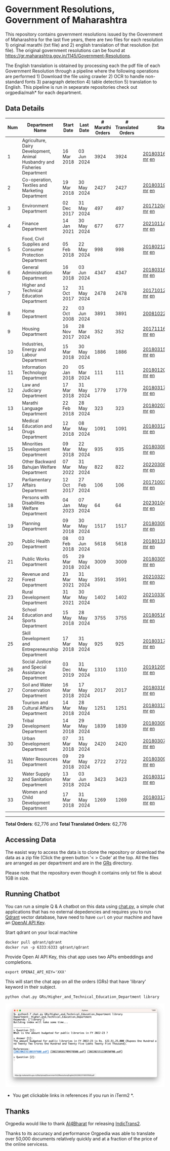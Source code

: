 # Government Resolutions, Government of Maharashtra

This repository contains government resolutions issued by the Government of Maharashtra for the last five years, there are two files for each resolution 1) original marathi (txt file) and 2) english translation of that resolution (txt file). The original government resolutions can be found at https://gr.maharashtra.gov.in/1145/Government-Resolutions.

The English translation is obtained by processing each the pdf file of each Government Resolution through a pipeline where the following operations are performed 1) Download the file using crawler 2) OCR to handle non-standard fonts 3) paragraph detection 4) table  detection 5) translation to English. This pipeline is run in sepearate repositories check out orgpedia/mah* for each department.


## Data Details

| Num | Department Name | Start Date | Last Date | # Marathi Orders | # Translated Orders | Starting Order | Last Order |
| --- | --------------- | ---------- | --------- | ---------------- | ------------------- | -------------- | ---------- |
| 1 | Agriculture, Dairy Development, Animal Husbandry and Fisheries Department | 16 Mar 2018 | 03 Jun 2024 | 3924 | 3924 | [201803161624182101.pdf](https://gr.maharashtra.gov.in/Site/Upload/Government%20Resolutions/English/201803161624182101.pdf) [mr](GRs/Agriculture,_Dairy_Development,_Animal_Husbandry_and_Fisheries_Department/201803161624182101.pdf.mr.txt) [en](GRs/Agriculture,_Dairy_Development,_Animal_Husbandry_and_Fisheries_Department/201803161624182101.pdf.en.txt) | [202406031535075601.pdf](https://gr.maharashtra.gov.in/Site/Upload/Government%20Resolutions/English/202406031535075601.pdf) [mr](GRs/Agriculture,_Dairy_Development,_Animal_Husbandry_and_Fisheries_Department/202406031535075601.pdf.mr.txt) [en](GRs/Agriculture,_Dairy_Development,_Animal_Husbandry_and_Fisheries_Department/202406031535075601.pdf.en.txt) |
| 2 | Co-operation, Textiles and Marketing Department | 19 Mar 2018 | 30 May 2024 | 2427 | 2427 | [201803191257576702.pdf](https://gr.maharashtra.gov.in/Site/Upload/Government%20Resolutions/English/201803191257576702.pdf) [mr](GRs/Co-operation,_Textiles_and_Marketing_Department/201803191257576702.pdf.mr.txt) [en](GRs/Co-operation,_Textiles_and_Marketing_Department/201803191257576702.pdf.en.txt) | [202405301119508802.pdf](https://gr.maharashtra.gov.in/Site/Upload/Government%20Resolutions/English/202405301119508802..pdf) [mr](GRs/Co-operation,_Textiles_and_Marketing_Department/202405301119508802.pdf.mr.txt) [en](GRs/Co-operation,_Textiles_and_Marketing_Department/202405301119508802.pdf.en.txt) |
| 3 | Environment Department | 02 Dec 2017 | 31 May 2024 | 497 | 497 | [201712041147216904.pdf](https://gr.maharashtra.gov.in/Site/Upload/Government%20Resolutions/English/201712041147216904.pdf) [mr](GRs/Environment_Department/201712041147216904.pdf.mr.txt) [en](GRs/Environment_Department/201712041147216904.pdf.en.txt) | [202405311544430904.pdf](https://gr.maharashtra.gov.in/Site/Upload/Government%20Resolutions/English/202405311544430904.pdf) [mr](GRs/Environment_Department/202405311544430904.pdf.mr.txt) [en](GRs/Environment_Department/202405311544430904.pdf.en.txt) |
| 4 | Finance Department | 14 Jan 2021 | 30 May 2024 | 677 | 677 | [202101141237329905.pdf](https://gr.maharashtra.gov.in/Site/Upload/Government%20Resolutions/English/202101141237329905.pdf) [mr](GRs/Finance_Department/202101141237329905.pdf.mr.txt) [en](GRs/Finance_Department/202101141237329905.pdf.en.txt) | [202405301147298705.pdf](https://gr.maharashtra.gov.in/Site/Upload/Government%20Resolutions/English/202405301147298705.pdf) [mr](GRs/Finance_Department/202405301147298705.pdf.mr.txt) [en](GRs/Finance_Department/202405301147298705.pdf.en.txt) |
| 5 | Food, Civil Supplies and Consumer Protection Department | 05 Feb 2018 | 22 May 2024 | 998 | 998 | [201802121244545806.pdf](https://gr.maharashtra.gov.in/Site/Upload/Government%20Resolutions/English/201802121244545806.pdf) [mr](GRs/Food,_Civil_Supplies_and_Consumer_Protection_Department/201802121244545806.pdf.mr.txt) [en](GRs/Food,_Civil_Supplies_and_Consumer_Protection_Department/201802121244545806.pdf.en.txt) | [202405221138134206.pdf](https://gr.maharashtra.gov.in/Site/Upload/Government%20Resolutions/English/202405221138134206.pdf) [mr](GRs/Food,_Civil_Supplies_and_Consumer_Protection_Department/202405221138134206.pdf.mr.txt) [en](GRs/Food,_Civil_Supplies_and_Consumer_Protection_Department/202405221138134206.pdf.en.txt) |
| 6 | General Administration Department | 16 Mar 2018 | 03 Jun 2024 | 4347 | 4347 | [201803161224022707.pdf](https://gr.maharashtra.gov.in/Site/Upload/Government%20Resolutions/English/201803161224022707.pdf) [mr](GRs/General_Administration_Department/201803161224022707.pdf.mr.txt) [en](GRs/General_Administration_Department/201803161224022707.pdf.en.txt) | [202406031135143907.pdf](https://gr.maharashtra.gov.in/Site/Upload/Government%20Resolutions/English/202406031135143907.pdf) [mr](GRs/General_Administration_Department/202406031135143907.pdf.mr.txt) [en](GRs/General_Administration_Department/202406031135143907.pdf.en.txt) |
| 7 | Higher and Technical Education Department | 12 Oct 2017 | 31 May 2024 | 2478 | 2478 | [201710121514029708.pdf](https://gr.maharashtra.gov.in/Site/Upload/Government%20Resolutions/English/201710121514029708.pdf) [mr](GRs/Higher_and_Technical_Education_Department/201710121514029708.pdf.mr.txt) [en](GRs/Higher_and_Technical_Education_Department/201710121514029708.pdf.en.txt) | [202405311806342608.pdf](https://gr.maharashtra.gov.in/Site/Upload/Government%20Resolutions/English/202405311806342608.pdf) [mr](GRs/Higher_and_Technical_Education_Department/202405311806342608.pdf.mr.txt) [en](GRs/Higher_and_Technical_Education_Department/202405311806342608.pdf.en.txt) |
| 8 | Home Department | 22 Oct 2008 | 03 Jun 2024 | 3891 | 3891 | [20081022.pdf](https://gr.maharashtra.gov.in/Site/Upload/Government%20Resolutions/English/20081022.pdf) [mr](GRs/Home_Department/20081022.pdf.mr.txt) [en](GRs/Home_Department/20081022.pdf.en.txt) | [202406031230192129.pdf](https://gr.maharashtra.gov.in/Site/Upload/Government%20Resolutions/English/202406031230192129.pdf) [mr](GRs/Home_Department/202406031230192129.pdf.mr.txt) [en](GRs/Home_Department/202406031230192129.pdf.en.txt) |
| 9 | Housing Department | 16 Nov 2017 | 28 Mar 2024 | 352 | 352 | [201711161447076609.pdf](https://gr.maharashtra.gov.in/Site/Upload/Government%20Resolutions/English/201711161447076609.pdf) [mr](GRs/Housing_Department/201711161447076609.pdf.mr.txt) [en](GRs/Housing_Department/201711161447076609.pdf.en.txt) | [202403281255554909.pdf](https://gr.maharashtra.gov.in/Site/Upload/Government%20Resolutions/English/202403281255554909.pdf) [mr](GRs/Housing_Department/202403281255554909.pdf.mr.txt) [en](GRs/Housing_Department/202403281255554909.pdf.en.txt) |
| 10 | Industries, Energy and Labour Department | 15 Mar 2018 | 30 May 2024 | 1886 | 1886 | [201803151204055010.pdf](https://gr.maharashtra.gov.in/Site/Upload/Government%20Resolutions/English/201803151204055010.pdf) [mr](GRs/Industries,_Energy_and_Labour_Department/201803151204055010.pdf.mr.txt) [en](GRs/Industries,_Energy_and_Labour_Department/201803151204055010.pdf.en.txt) | [202405301349068810.pdf](https://gr.maharashtra.gov.in/Site/Upload/Government%20Resolutions/English/202405301349068810.pdf) [mr](GRs/Industries,_Energy_and_Labour_Department/202405301349068810.pdf.mr.txt) [en](GRs/Industries,_Energy_and_Labour_Department/202405301349068810.pdf.en.txt) |
| 11 | Information Technology Department | 20 Jan 2018 | 05 Mar 2024 | 111 | 111 | [201801201843024511.pdf](https://gr.maharashtra.gov.in/Site/Upload/Government%20Resolutions/English/201801201843024511.pdf) [mr](GRs/Information_Technology_Department/201801201843024511.pdf.mr.txt) [en](GRs/Information_Technology_Department/201801201843024511.pdf.en.txt) | [202403051249430211.pdf](https://gr.maharashtra.gov.in/Site/Upload/Government%20Resolutions/English/202403051249430211.pdf) [mr](GRs/Information_Technology_Department/202403051249430211.pdf.mr.txt) [en](GRs/Information_Technology_Department/202403051249430211.pdf.en.txt) |
| 12 | Law and Judiciary Department | 17 Mar 2018 | 31 May 2024 | 1779 | 1779 | [201803171129290212.pdf](https://gr.maharashtra.gov.in/Site/Upload/Government%20Resolutions/English/201803171129290212.pdf) [mr](GRs/Law_and_Judiciary_Department/201803171129290212.pdf.mr.txt) [en](GRs/Law_and_Judiciary_Department/201803171129290212.pdf.en.txt) | [202405311145114112.pdf](https://gr.maharashtra.gov.in/Site/Upload/Government%20Resolutions/English/202405311145114112.pdf) [mr](GRs/Law_and_Judiciary_Department/202405311145114112.pdf.mr.txt) [en](GRs/Law_and_Judiciary_Department/202405311145114112.pdf.en.txt) |
| 13 | Marathi Language Department | 22 Feb 2018 | 28 May 2024 | 323 | 323 | [201802031549154233.pdf](https://gr.maharashtra.gov.in/Site/Upload/Government%20Resolutions/English/201802031549154233.pdf) [mr](GRs/Marathi_Language_Department/201802031549154233.pdf.mr.txt) [en](GRs/Marathi_Language_Department/201802031549154233.pdf.en.txt) | [202405281600192133.pdf](https://gr.maharashtra.gov.in/Site/Upload/Government%20Resolutions/English/202405281600192133.pdf) [mr](GRs/Marathi_Language_Department/202405281600192133.pdf.mr.txt) [en](GRs/Marathi_Language_Department/202405281600192133.pdf.en.txt) |
| 14 | Medical Education and Drugs Department | 12 Mar 2018 | 08 May 2024 | 1091 | 1091 | [201803121137094813.pdf](https://gr.maharashtra.gov.in/Site/Upload/Government%20Resolutions/English/201803121137094813.pdf) [mr](GRs/Medical_Education_and_Drugs_Department/201803121137094813.pdf.mr.txt) [en](GRs/Medical_Education_and_Drugs_Department/201803121137094813.pdf.en.txt) | [202405081814082713.pdf](https://gr.maharashtra.gov.in/Site/Upload/Government%20Resolutions/English/202405081814082713.pdf) [mr](GRs/Medical_Education_and_Drugs_Department/202405081814082713.pdf.mr.txt) [en](GRs/Medical_Education_and_Drugs_Department/202405081814082713.pdf.en.txt) |
| 15 | Minorities Development Department | 09 Mar 2018 | 22 May 2024 | 935 | 935 | [201803091218355314.pdf](https://gr.maharashtra.gov.in/Site/Upload/Government%20Resolutions/English/201803091218355314.pdf) [mr](GRs/Minorities_Development_Department/201803091218355314.pdf.mr.txt) [en](GRs/Minorities_Development_Department/201803091218355314.pdf.en.txt) | [202405221153537814.pdf](https://gr.maharashtra.gov.in/Site/Upload/Government%20Resolutions/English/202405221153537814.pdf) [mr](GRs/Minorities_Development_Department/202405221153537814.pdf.mr.txt) [en](GRs/Minorities_Development_Department/202405221153537814.pdf.en.txt) |
| 16 | Other Backward Bahujan Welfare Department | 07 Mar 2022 | 31 May 2024 | 822 | 822 | [202203081752439334.pdf](https://gr.maharashtra.gov.in/Site/Upload/Government%20Resolutions/English/202203081752439334.pdf) [mr](GRs/Other_Backward_Bahujan_Welfare_Department/202203081752439334.pdf.mr.txt) [en](GRs/Other_Backward_Bahujan_Welfare_Department/202203081752439334.pdf.en.txt) | [202405311706244434.pdf](https://gr.maharashtra.gov.in/Site/Upload/Government%20Resolutions/English/202405311706244434.pdf) [mr](GRs/Other_Backward_Bahujan_Welfare_Department/202405311706244434.pdf.mr.txt) [en](GRs/Other_Backward_Bahujan_Welfare_Department/202405311706244434.pdf.en.txt) |
| 17 | Parliamentary Affairs Department | 12 Oct 2017 | 27 Feb 2024 | 106 | 106 | [201710031642378615.pdf](https://gr.maharashtra.gov.in/Site/Upload/Government%20Resolutions/English/201710031642378615.pdf) [mr](GRs/Parliamentary_Affairs_Department/201710031642378615.pdf.mr.txt) [en](GRs/Parliamentary_Affairs_Department/201710031642378615.pdf.en.txt) | [202402271500283915.pdf](https://gr.maharashtra.gov.in/Site/Upload/Government%20Resolutions/English/202402271500283915.pdf) [mr](GRs/Parliamentary_Affairs_Department/202402271500283915.pdf.mr.txt) [en](GRs/Parliamentary_Affairs_Department/202402271500283915.pdf.en.txt) |
| 18 | Persons with Disabilities Welfare Department | 04 Jan 2023 | 07 May 2024 | 64 | 64 | [202301041906309635.pdf](https://gr.maharashtra.gov.in/Site/Upload/Government%20Resolutions/English/202301041906309635.pdf) [mr](GRs/Persons_with_Disabilities_Welfare_Department/202301041906309635.pdf.mr.txt) [en](GRs/Persons_with_Disabilities_Welfare_Department/202301041906309635.pdf.en.txt) | [202405071203223435.pdf](https://gr.maharashtra.gov.in/Site/Upload/Government%20Resolutions/English/202405071203223435.pdf) [mr](GRs/Persons_with_Disabilities_Welfare_Department/202405071203223435.pdf.mr.txt) [en](GRs/Persons_with_Disabilities_Welfare_Department/202405071203223435.pdf.en.txt) |
| 19 | Planning Department | 09 Mar 2018 | 30 May 2024 | 1517 | 1517 | [201803091441032716.pdf](https://gr.maharashtra.gov.in/Site/Upload/Government%20Resolutions/English/201803091441032716.pdf) [mr](GRs/Planning_Department/201803091441032716.pdf.mr.txt) [en](GRs/Planning_Department/201803091441032716.pdf.en.txt) | [202405301220489016.pdf](https://gr.maharashtra.gov.in/Site/Upload/Government%20Resolutions/English/202405301220489016.pdf) [mr](GRs/Planning_Department/202405301220489016.pdf.mr.txt) [en](GRs/Planning_Department/202405301220489016.pdf.en.txt) |
| 20 | Public Health Department | 08 Feb 2018 | 03 Jun 2024 | 5618 | 5618 | [201801311722275417.pdf](https://gr.maharashtra.gov.in/Site/Upload/Government%20Resolutions/English/201801311722275417.pdf) [mr](GRs/Public_Health_Department/201801311722275417.pdf.mr.txt) [en](GRs/Public_Health_Department/201801311722275417.pdf.en.txt) | [202405311424340617.pdf](https://gr.maharashtra.gov.in/Site/Upload/Government%20Resolutions/English/202405311424340617....pdf) [mr](GRs/Public_Health_Department/202405311424340617.pdf.mr.txt) [en](GRs/Public_Health_Department/202405311424340617.pdf.en.txt) |
| 21 | Public Works Department | 05 Mar 2018 | 29 May 2024 | 3009 | 3009 | [201803051515468118.pdf](https://gr.maharashtra.gov.in/Site/Upload/Government%20Resolutions/English/201803051515468118.pdf) [mr](GRs/Public_Works_Department/201803051515468118.pdf.mr.txt) [en](GRs/Public_Works_Department/201803051515468118.pdf.en.txt) | [202405291119329018.pdf](https://gr.maharashtra.gov.in/Site/Upload/Government%20Resolutions/English/202405291119329018.pdf) [mr](GRs/Public_Works_Department/202405291119329018.pdf.mr.txt) [en](GRs/Public_Works_Department/202405291119329018.pdf.en.txt) |
| 22 | Revenue and Forest Department | 23 Mar 2021 | 31 May 2024 | 3591 | 3591 | [202103231328393119.pdf](https://gr.maharashtra.gov.in/Site/Upload/Government%20Resolutions/English/202103231328393119.pdf) [mr](GRs/Revenue_and_Forest_Department/202103231328393119.pdf.mr.txt) [en](GRs/Revenue_and_Forest_Department/202103231328393119.pdf.en.txt) | [202405311253446119.pdf](https://gr.maharashtra.gov.in/Site/Upload/Government%20Resolutions/English/202405311253446119.pdf) [mr](GRs/Revenue_and_Forest_Department/202405311253446119.pdf.mr.txt) [en](GRs/Revenue_and_Forest_Department/202405311253446119.pdf.en.txt) |
| 23 | Rural Development Department | 31 Mar 2021 | 30 May 2024 | 1402 | 1402 | [202103301021181120.pdf](https://gr.maharashtra.gov.in/Site/Upload/Government%20Resolutions/English/202103301021181120.pdf) [mr](GRs/Rural_Development_Department/202103301021181120.pdf.mr.txt) [en](GRs/Rural_Development_Department/202103301021181120.pdf.en.txt) | [202405301348484420.pdf](https://gr.maharashtra.gov.in/Site/Upload/Government%20Resolutions/English/202405301348484420.pdf) [mr](GRs/Rural_Development_Department/202405301348484420.pdf.mr.txt) [en](GRs/Rural_Development_Department/202405301348484420.pdf.en.txt) |
| 24 | School Education and Sports Department | 15 May 2018 | 28 May 2024 | 3755 | 3755 | [201805161114241221.pdf](https://gr.maharashtra.gov.in/Site/Upload/Government%20Resolutions/English/201805161114241221.pdf) [mr](GRs/School_Education_and_Sports_Department/201805161114241221.pdf.mr.txt) [en](GRs/School_Education_and_Sports_Department/201805161114241221.pdf.en.txt) | [202405281457161921.pdf](https://gr.maharashtra.gov.in/Site/Upload/Government%20Resolutions/English/202405281457161921.pdf) [mr](GRs/School_Education_and_Sports_Department/202405281457161921.pdf.mr.txt) [en](GRs/School_Education_and_Sports_Department/202405281457161921.pdf.en.txt) |
| 25 | Skill Development and Entrepreneurship Department | 17 Mar 2018 | 31 May 2024 | 925 | 925 | [201803171322099003.pdf](https://gr.maharashtra.gov.in/Site/Upload/Government%20Resolutions/English/201803171322099003.pdf) [mr](GRs/Skill_Development_and_Entrepreneurship_Department/201803171322099003.pdf.mr.txt) [en](GRs/Skill_Development_and_Entrepreneurship_Department/201803171322099003.pdf.en.txt) | [202405311536517603.pdf](https://gr.maharashtra.gov.in/Site/Upload/Government%20Resolutions/English/202405311536517603.pdf) [mr](GRs/Skill_Development_and_Entrepreneurship_Department/202405311536517603.pdf.mr.txt) [en](GRs/Skill_Development_and_Entrepreneurship_Department/202405311536517603.pdf.en.txt) |
| 26 | Social Justice and Special Assistance Department | 03 Dec 2019 | 31 May 2024 | 1310 | 1310 | [201912051107011622.pdf](https://gr.maharashtra.gov.in/Site/Upload/Government%20Resolutions/English/201912051107011622.pdf) [mr](GRs/Social_Justice_and_Special_Assistance_Department/201912051107011622.pdf.mr.txt) [en](GRs/Social_Justice_and_Special_Assistance_Department/201912051107011622.pdf.en.txt) | [202405311602304522.pdf](https://gr.maharashtra.gov.in/Site/Upload/Government%20Resolutions/English/202405311602304522.pdf) [mr](GRs/Social_Justice_and_Special_Assistance_Department/202405311602304522.pdf.mr.txt) [en](GRs/Social_Justice_and_Special_Assistance_Department/202405311602304522.pdf.en.txt) |
| 27 | Soil and Water Conservation Department | 16 Mar 2018 | 17 May 2024 | 2017 | 2017 | [201803161247582426.pdf](https://gr.maharashtra.gov.in/Site/Upload/Government%20Resolutions/English/201803161247582426.pdf) [mr](GRs/Soil_and_Water_Conservation_Department/201803161247582426.pdf.mr.txt) [en](GRs/Soil_and_Water_Conservation_Department/201803161247582426.pdf.en.txt) | [202405171558552326.pdf](https://gr.maharashtra.gov.in/Site/Upload/Government%20Resolutions/English/202405171558552326.pdf) [mr](GRs/Soil_and_Water_Conservation_Department/202405171558552326.pdf.mr.txt) [en](GRs/Soil_and_Water_Conservation_Department/202405171558552326.pdf.en.txt) |
| 28 | Tourism and Cultural Affairs Department | 14 Mar 2018 | 28 May 2024 | 1251 | 1251 | [201803131542054523.pdf](https://gr.maharashtra.gov.in/Site/Upload/Government%20Resolutions/English/201803131542054523.pdf) [mr](GRs/Tourism_and_Cultural_Affairs_Department/201803131542054523.pdf.mr.txt) [en](GRs/Tourism_and_Cultural_Affairs_Department/201803131542054523.pdf.en.txt) | [202405281632359923.pdf](https://gr.maharashtra.gov.in/Site/Upload/Government%20Resolutions/English/202405281632359923...pdf) [mr](GRs/Tourism_and_Cultural_Affairs_Department/202405281632359923.pdf.mr.txt) [en](GRs/Tourism_and_Cultural_Affairs_Department/202405281632359923.pdf.en.txt) |
| 29 | Tribal Development Department | 14 Mar 2018 | 29 May 2024 | 1839 | 1839 | [201803091105184924.pdf](https://gr.maharashtra.gov.in/Site/Upload/Government%20Resolutions/English/201803091105184924.pdf) [mr](GRs/Tribal_Development_Department/201803091105184924.pdf.mr.txt) [en](GRs/Tribal_Development_Department/201803091105184924.pdf.en.txt) | [202405291610159324.pdf](https://gr.maharashtra.gov.in/Site/Upload/Government%20Resolutions/English/202405291610159324.pdf) [mr](GRs/Tribal_Development_Department/202405291610159324.pdf.mr.txt) [en](GRs/Tribal_Development_Department/202405291610159324.pdf.en.txt) |
| 30 | Urban Development Department | 07 Mar 2018 | 31 May 2024 | 2420 | 2420 | [201803071203178325.pdf](https://gr.maharashtra.gov.in/Site/Upload/Government%20Resolutions/English/201803071203178325.pdf) [mr](GRs/Urban_Development_Department/201803071203178325.pdf.mr.txt) [en](GRs/Urban_Development_Department/201803071203178325.pdf.en.txt) | [202405311759012625.pdf](https://gr.maharashtra.gov.in/Site/Upload/Government%20Resolutions/English/202405311759012625.pdf) [mr](GRs/Urban_Development_Department/202405311759012625.pdf.mr.txt) [en](GRs/Urban_Development_Department/202405311759012625.pdf.en.txt) |
| 31 | Water Resources Department | 09 Mar 2018 | 29 May 2024 | 2722 | 2722 | [201803091034435527.pdf](https://gr.maharashtra.gov.in/Site/Upload/Government%20Resolutions/English/201803091034435527.pdf) [mr](GRs/Water_Resources_Department/201803091034435527.pdf.mr.txt) [en](GRs/Water_Resources_Department/201803091034435527.pdf.en.txt) | [202405301415561127.pdf](https://gr.maharashtra.gov.in/Site/Upload/Government%20Resolutions/English/202405301415561127.pdf) [mr](GRs/Water_Resources_Department/202405301415561127.pdf.mr.txt) [en](GRs/Water_Resources_Department/202405301415561127.pdf.en.txt) |
| 32 | Water Supply and Sanitation Department | 13 Mar 2018 | 03 Jun 2024 | 3423 | 3423 | [201803121414108428.pdf](https://gr.maharashtra.gov.in/Site/Upload/Government%20Resolutions/English/201803121414108428.pdf) [mr](GRs/Water_Supply_and_Sanitation_Department/201803121414108428.pdf.mr.txt) [en](GRs/Water_Supply_and_Sanitation_Department/201803121414108428.pdf.en.txt) | [202406031744254328.pdf](https://gr.maharashtra.gov.in/Site/Upload/Government%20Resolutions/English/202406031744254328.pdf) [mr](GRs/Water_Supply_and_Sanitation_Department/202406031744254328.pdf.mr.txt) [en](GRs/Water_Supply_and_Sanitation_Department/202406031744254328.pdf.en.txt) |
| 33 | Women and Child Development Department | 17 Mar 2018 | 31 May 2024 | 1269 | 1269 | [201803171539444330.pdf](https://gr.maharashtra.gov.in/Site/Upload/Government%20Resolutions/English/201803171539444330.pdf) [mr](GRs/Women_and_Child_Development_Department/201803171539444330.pdf.mr.txt) [en](GRs/Women_and_Child_Development_Department/201803171539444330.pdf.en.txt) | [202405311342446530.pdf](https://gr.maharashtra.gov.in/Site/Upload/Government%20Resolutions/English/202405311342446530.pdf) [mr](GRs/Women_and_Child_Development_Department/202405311342446530.pdf.mr.txt) [en](GRs/Women_and_Child_Development_Department/202405311342446530.pdf.en.txt) |
----------------------------------------------------------------------------------------------------

**Total Orders**: 62,776 and **Total Translated Orders**: 62,776
## Accessing Data

The easist way to access the data is to clone the repository or download the data as a zip file (Click the green button '< > Code' at the top. All the files are arranged as per department and are in the [GRs](GRs) directory.

Please note that the repository even though it contains only txt file is about 1GB in size.

## Running Chatbot

You can run a simple Q & A chatbot on this data using [chat.py](chat.py), a simple chat applications that has no external depedencies and requires you to run [Qdrant](https://qdrant.tech/) vector database, have need to have `curl` on your machine and have an [OpenAI API Key](https://help.openai.com/en/articles/4936850-where-do-i-find-my-secret-api-key).

Start qdrant on your local machine
```shell
docker pull qdrant/qdrant
docker run -p 6333:6333 qdrant/qdrant
```

Provide Open AI API Key, this chat app uses two APIs embeddings and completions.
```shell
export OPENAI_API_KEY='XXX'
```

This will start the chat app on all the orders (GRs) that have 'library' keyword in their subject.

```shell
python chat.py GRs/Higher_and_Technical_Education_Department library
```

![screenshot of running chat.py](screenshot.png)

* You get clickable links in references if you run in iTerm2 *.

## Thanks

Orgpedia would like to thank [AI4Bharat](https://ai4bharat.iitm.ac.in/) for releasing [IndicTrans2](https://github.com/AI4Bharat/IndicTrans2).

Thanks to its accuracy and performance Orgpedia was able to translate over 50,000 documents relatively quickly and at a fraction of the price of the online servicess.












